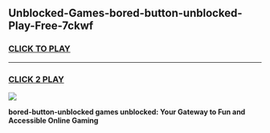 
## Unblocked-Games-bored-button-unblocked-Play-Free-7ckwf
<h3>
<a href="https://premium76.site?title=bored-button-unblocked&ref=12A">CLICK TO PLAY</a></h3>
<hr>

<h3>
<a href="https://premium76.site?title=bored-button-unblocked&ref=12A">CLICK 2 PLAY</a>
  
</h3>

<a href="https://premium76.site?title=bored-button-unblocked&ref=12A"><img src="https://clearcache.store/games.png"></a>


**bored-button-unblocked games unblocked: Your Gateway to Fun and Accessible Online Gaming**
